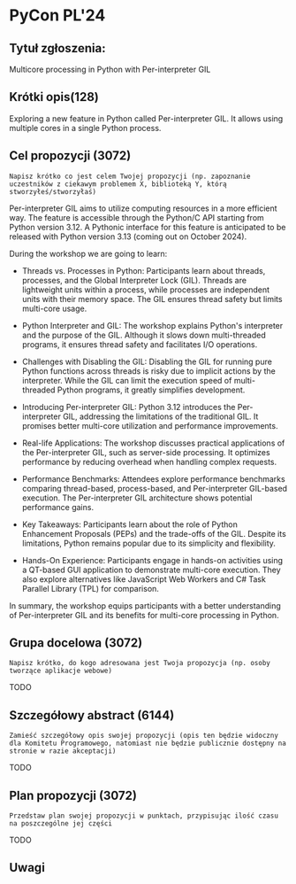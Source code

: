 # PyCon PL'24 

## Tytuł zgłoszenia:
 
Multicore processing in Python with Per-interpreter GIL

## Krótki opis(128)
 
Exploring a new feature in Python called Per-interpreter GIL. It allows using multiple cores in a single Python process.

## Cel propozycji (3072)
 
`Napisz krótko co jest celem Twojej propozycji (np. zapoznanie uczestników z ciekawym problemem X, biblioteką Y, którą stworzyłeś/stworzyłaś)`

Per-interpreter GIL aims to utilize computing resources in a more efficient way. The feature is accessible through the Python/C API starting from Python version 3.12. A Pythonic interface for this feature is anticipated to be released with Python version 3.13 (coming out on October 2024).

During the workshop we are going to learn:

- Threads vs. Processes in Python: Participants learn about threads, processes, and the Global Interpreter Lock (GIL). Threads are lightweight units within a process, while processes are independent units with their memory space. The GIL ensures thread safety but limits multi-core usage.

- Python Interpreter and GIL: The workshop explains Python's interpreter and the purpose of the GIL. Although it slows down multi-threaded programs, it ensures thread safety and facilitates I/O operations.

- Challenges with Disabling the GIL: Disabling the GIL for running pure Python functions across threads is risky due to implicit actions by the interpreter. While the GIL can limit the execution speed of multi-threaded Python programs, it greatly simplifies development.

- Introducing Per-interpreter GIL: Python 3.12 introduces the Per-interpreter GIL, addressing the limitations of the traditional GIL. It promises better multi-core utilization and performance improvements.

- Real-life Applications: The workshop discusses practical applications of the Per-interpreter GIL, such as server-side processing. It optimizes performance by reducing overhead when handling complex requests.

- Performance Benchmarks: Attendees explore performance benchmarks comparing thread-based, process-based, and Per-interpreter GIL-based execution. The Per-interpreter GIL architecture shows potential performance gains.

- Key Takeaways: Participants learn about the role of Python Enhancement Proposals (PEPs) and the trade-offs of the GIL. Despite its limitations, Python remains popular due to its simplicity and flexibility.

- Hands-On Experience: Participants engage in hands-on activities using a QT-based GUI application to demonstrate multi-core execution. They also explore alternatives like JavaScript Web Workers and C# Task Parallel Library (TPL) for comparison.

In summary, the workshop equips participants with a better understanding of Per-interpreter GIL and its benefits for multi-core processing in Python.

## Grupa docelowa (3072)
 
`Napisz krótko, do kogo adresowana jest Twoja propozycja (np. osoby tworzące aplikacje webowe)`

TODO
 
## Szczegółowy abstract (6144)
 
`Zamieść szczegółowy opis swojej propozycji (opis ten będzie widoczny dla Komitetu Programowego, natomiast nie będzie publicznie dostępny na stronie w razie akceptacji)`

TODO
 
## Plan propozycji (3072)

`Przedstaw plan swojej propozycji w punktach, przypisując ilość czasu na poszczególne jej części`

TODO
 
## Uwagi
